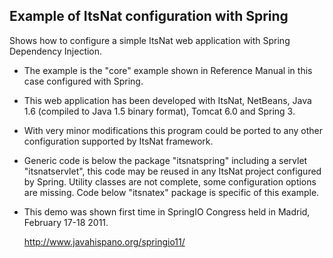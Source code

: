 
Example of ItsNat configuration with Spring
--------------------------------------------

Shows how to configure a simple ItsNat web application with Spring Dependency Injection.

* The example is the "core" example shown in Reference Manual in this case configured with Spring.

* This web application has been developed with ItsNat, NetBeans, Java 1.6 (compiled to
  Java 1.5 binary format), Tomcat 6.0 and Spring 3.

* With very minor modifications this program could be ported to any other configuration
  supported by ItsNat framework.

* Generic code is below the package "itsnatspring" including a servlet "itsnatservlet",
  this code may be reused in any ItsNat project configured by Spring. Utility classes are
  not complete, some configuration options are missing.
  Code below "itsnatex" package is specific of this example.

* This demo was shown first time in SpringIO Congress held in Madrid, February 17-18 2011.

  http://www.javahispano.org/springio11/
